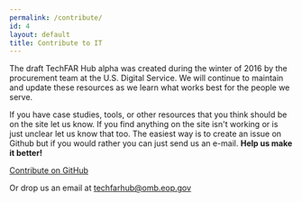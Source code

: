 ```yaml
---
permalink: /contribute/
id: 4
layout: default
title: Contribute to IT
---
```


The draft TechFAR Hub alpha was created during the winter of 2016 by the procurement team at the U.S. Digital Service. We will continue to maintain and update these resources as we learn what works best for the people we serve.

If you have case studies, tools, or other resources that you think should be on the site let us know. If you find anything on the site isn't working or is just unclear let us know that too. The easiest way is to create an issue on Github but if you would rather you can just send us an e-mail. **Help us make it better!**

<a class="usa-button" type="button" href="https://github.com/usds/techfar-hub">Contribute on GitHub</a>

Or drop us an email at techfarhub@omb.eop.gov

